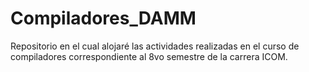 # Compiladores_DAMM
Repositorio en el cual alojaré las actividades realizadas en el curso de compiladores correspondiente al 8vo semestre de la carrera ICOM.
